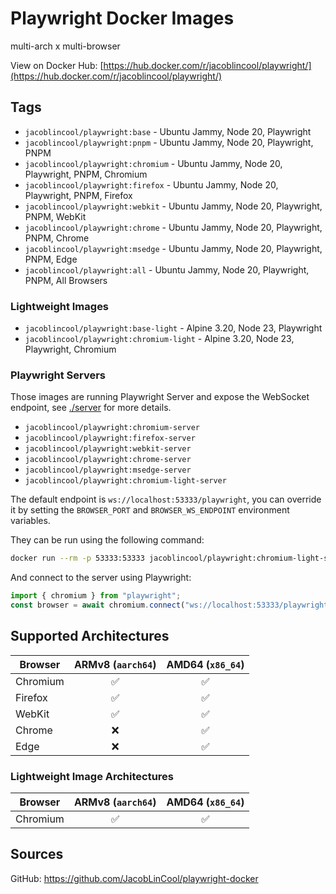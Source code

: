 # Playwright Docker Images

multi-arch x multi-browser

View on Docker Hub: [https://hub.docker.com/r/jacoblincool/playwright/](https://hub.docker.com/r/jacoblincool/playwright/)

## Tags

- `jacoblincool/playwright:base` - Ubuntu Jammy, Node 20, Playwright
- `jacoblincool/playwright:pnpm` - Ubuntu Jammy, Node 20, Playwright, PNPM
- `jacoblincool/playwright:chromium` - Ubuntu Jammy, Node 20, Playwright, PNPM, Chromium
- `jacoblincool/playwright:firefox` - Ubuntu Jammy, Node 20, Playwright, PNPM, Firefox
- `jacoblincool/playwright:webkit` - Ubuntu Jammy, Node 20, Playwright, PNPM, WebKit
- `jacoblincool/playwright:chrome` - Ubuntu Jammy, Node 20, Playwright, PNPM, Chrome
- `jacoblincool/playwright:msedge` - Ubuntu Jammy, Node 20, Playwright, PNPM, Edge
- `jacoblincool/playwright:all` - Ubuntu Jammy, Node 20, Playwright, PNPM, All Browsers

### Lightweight Images

- `jacoblincool/playwright:base-light` - Alpine 3.20, Node 23, Playwright
- `jacoblincool/playwright:chromium-light` - Alpine 3.20, Node 23, Playwright, Chromium

### Playwright Servers

Those images are running Playwright Server and expose the WebSocket endpoint, see [./server](./server) for more details.

- `jacoblincool/playwright:chromium-server`
- `jacoblincool/playwright:firefox-server`
- `jacoblincool/playwright:webkit-server`
- `jacoblincool/playwright:chrome-server`
- `jacoblincool/playwright:msedge-server`
- `jacoblincool/playwright:chromium-light-server`

The default endpoint is `ws://localhost:53333/playwright`, you can override it by setting the `BROWSER_PORT` and `BROWSER_WS_ENDPOINT` environment variables.

They can be run using the following command:

```sh
docker run --rm -p 53333:53333 jacoblincool/playwright:chromium-light-server
```

And connect to the server using Playwright:

```ts
import { chromium } from "playwright";
const browser = await chromium.connect("ws://localhost:53333/playwright");
```

## Supported Architectures

| Browser  | ARMv8 (`aarch64`) | AMD64 (`x86_64`) |
| -------- | :---------------: | :--------------: |
| Chromium |         ✅         |        ✅         |
| Firefox  |         ✅         |        ✅         |
| WebKit   |         ✅         |        ✅         |
| Chrome   |         ❌         |        ✅         |
| Edge     |         ❌         |        ✅         |

### Lightweight Image Architectures

| Browser  | ARMv8 (`aarch64`) | AMD64 (`x86_64`) |
| -------- | :---------------: | :--------------: |
| Chromium |         ✅         |        ✅         |

## Sources

GitHub: <https://github.com/JacobLinCool/playwright-docker>
